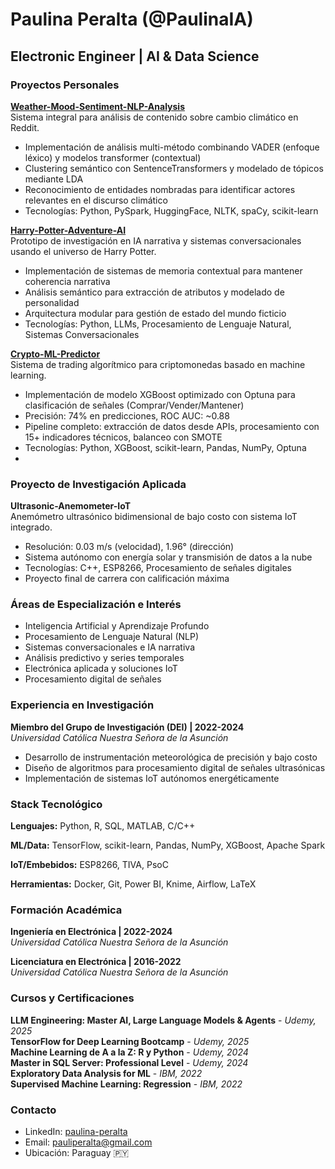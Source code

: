 # Paulina Peralta (@PaulinaIA)
## Electronic Engineer | AI & Data Science

### Proyectos Personales

**[Weather-Mood-Sentiment-NLP-Analysis](https://github.com/PaulinaIA/Weather-Mood-Sentiment-NLP-Analysis)**  
Sistema integral para análisis de contenido sobre cambio climático en Reddit.
- Implementación de análisis multi-método combinando VADER (enfoque léxico) y modelos transformer (contextual)
- Clustering semántico con SentenceTransformers y modelado de tópicos mediante LDA
- Reconocimiento de entidades nombradas para identificar actores relevantes en el discurso climático
- Tecnologías: Python, PySpark, HuggingFace, NLTK, spaCy, scikit-learn

**[Harry-Potter-Adventure-AI](https://github.com/PaulinaIA/harry-potter-adventure)**  
Prototipo de investigación en IA narrativa y sistemas conversacionales usando el universo de Harry Potter.
- Implementación de sistemas de memoria contextual para mantener coherencia narrativa
- Análisis semántico para extracción de atributos y modelado de personalidad
- Arquitectura modular para gestión de estado del mundo ficticio
- Tecnologías: Python, LLMs, Procesamiento de Lenguaje Natural, Sistemas Conversacionales

**[Crypto-ML-Predictor](https://github.com/PaulinaIA/Crypto-ML-Predictor)**  
Sistema de trading algorítmico para criptomonedas basado en machine learning.
- Implementación de modelo XGBoost optimizado con Optuna para clasificación de señales (Comprar/Vender/Mantener)
- Precisión: 74% en predicciones, ROC AUC: ~0.88
- Pipeline completo: extracción de datos desde APIs, procesamiento con 15+ indicadores técnicos, balanceo con SMOTE
- Tecnologías: Python, XGBoost, scikit-learn, Pandas, NumPy, Optuna
- 
### Proyecto de Investigación Aplicada

**Ultrasonic-Anemometer-IoT**  
Anemómetro ultrasónico bidimensional de bajo costo con sistema IoT integrado.
- Resolución: 0.03 m/s (velocidad), 1.96° (dirección)
- Sistema autónomo con energía solar y transmisión de datos a la nube
- Tecnologías: C++, ESP8266, Procesamiento de señales digitales
- Proyecto final de carrera con calificación máxima

### Áreas de Especialización e Interés

- Inteligencia Artificial y Aprendizaje Profundo
- Procesamiento de Lenguaje Natural (NLP)
- Sistemas conversacionales e IA narrativa
- Análisis predictivo y series temporales
- Electrónica aplicada y soluciones IoT
- Procesamiento digital de señales

### Experiencia en Investigación
**Miembro del Grupo de Investigación (DEI) | 2022-2024**  
*Universidad Católica Nuestra Señora de la Asunción*
- Desarrollo de instrumentación meteorológica de precisión y bajo costo
- Diseño de algoritmos para procesamiento digital de señales ultrasónicas
- Implementación de sistemas IoT autónomos energéticamente

### Stack Tecnológico

**Lenguajes:**
Python, R, SQL, MATLAB, C/C++

**ML/Data:**
TensorFlow, scikit-learn, Pandas, NumPy, XGBoost, Apache Spark

**IoT/Embebidos:**
ESP8266, TIVA, PsoC

**Herramientas:**
Docker, Git, Power BI, Knime, Airflow, LaTeX

### Formación Académica

**Ingeniería en Electrónica | 2022-2024**  
*Universidad Católica Nuestra Señora de la Asunción*

**Licenciatura en Electrónica | 2016-2022**  
*Universidad Católica Nuestra Señora de la Asunción*

### Cursos y Certificaciones

**LLM Engineering: Master AI, Large Language Models & Agents** - *Udemy, 2025*  
**TensorFlow for Deep Learning Bootcamp** - *Udemy, 2025*  
**Machine Learning de A a la Z: R y Python** - *Udemy, 2024*  
**Master in SQL Server: Professional Level** - *Udemy, 2024*  
**Exploratory Data Analysis for ML** - *IBM, 2022*  
**Supervised Machine Learning: Regression** - *IBM, 2022*

### Contacto

- LinkedIn: [paulina-peralta](https://www.linkedin.com/in/paulina-peralta-916a46140/)
- Email: pauliperalta@gmail.com
- Ubicación: Paraguay 🇵🇾

